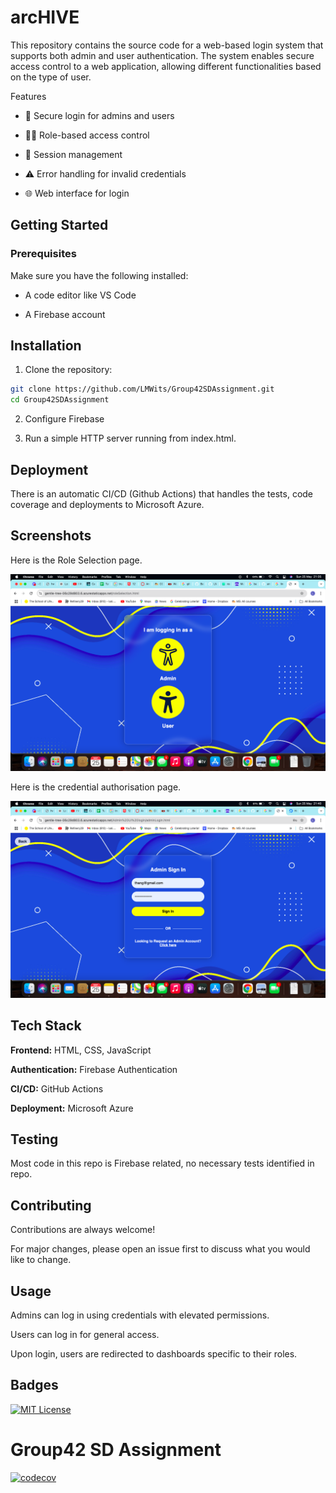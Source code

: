 
# arcHIVE

This repository contains the source code for a web-based login system that supports both admin and user authentication. The system enables secure access control to a web application, allowing different functionalities based on the type of user.

Features

* 🔐 Secure login for admins and users

* 🧑‍💼 Role-based access control

* 📄 Session management

* ⚠️ Error handling for invalid credentials

* 🌐 Web interface for login


## Getting Started

### Prerequisites
Make sure you have the following installed:

* A code editor like VS Code

* A Firebase account
## Installation

1. Clone the repository:

```bash
git clone https://github.com/LMWits/Group42SDAssignment.git
cd Group42SDAssignment
```

2. Configure Firebase

3. Run a simple HTTP server running from index.html.
    
## Deployment

There is an automatic CI/CD (Github Actions) that handles the tests, code coverage and deployments to Microsoft Azure. 

## Screenshots

Here is the Role Selection page.

![App Screenshot](./Screenshot%202025-05-25%20at%2021.35.01.png)


Here is the credential authorisation page.

![App Screenshot](./Screenshot%202025-05-25%20at%2021.40.05.png)

## Tech Stack

**Frontend:** HTML, CSS, JavaScript 

**Authentication:** Firebase Authentication

**CI/CD:** GitHub Actions  

**Deployment:** Microsoft Azure  

## Testing

Most code in this repo is Firebase related, no necessary tests identified in repo. 

## Contributing

Contributions are always welcome!

For major changes, please open an issue first to discuss what you would like to change.


## Usage

Admins can log in using credentials with elevated permissions.

Users can log in for general access.

Upon login, users are redirected to dashboards specific to their roles.


## Badges

[![MIT License](https://img.shields.io/badge/License-MIT-green.svg)](https://choosealicense.com/licenses/mit/)

# Group42 SD Assignment

[![codecov](https://codecov.io/gh/LMWits/Group42SDAssignment/branch/main/graph/badge.svg)](https://codecov.io/gh/LMWits/Group42SDAssignment)
